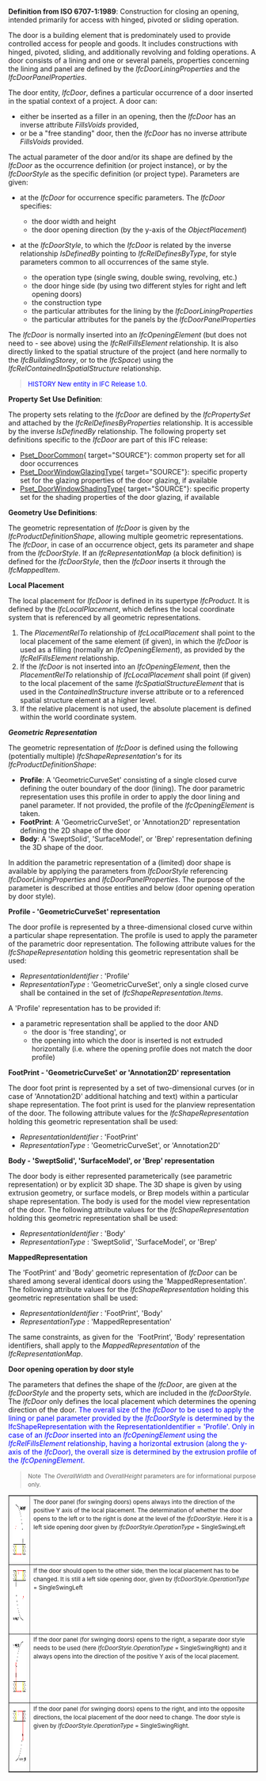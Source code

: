 **Definition from ISO 6707-1:1989**: Construction for closing an opening, intended primarily for access with hinged, pivoted or sliding operation.

The door is a building element that is predominately used to provide controlled access for people and goods. It includes constructions with hinged, pivoted, sliding, and additionally revolving and folding operations. A door consists of a lining and one or several panels, properties concerning the lining and panel are defined by the _IfcDoorLiningProperties_ and the _IfcDoorPanelProperties_.

The door entity, _IfcDoor_, defines a particular occurrence of a door inserted in the spatial context of a project. A door can:

* either be inserted as a filler in an opening, then the _IfcDoor_ has an inverse attribute _FillsVoids_ provided,
* or be a "free standing" door, then the _IfcDoor_ has no&nbsp;inverse attribute _FillsVoids_ provided.

The actual parameter of the door and/or its shape are defined by the _IfcDoor_ as the occurrence definition (or project instance), or by&nbsp;the _IfcDoorStyle_ as the specific definition (or project type). Parameters are given:

* at the _IfcDoor_ for occurrence specific parameters. The _IfcDoor_ specifies:
    * the door width and height
    * the door opening direction (by the y-axis of the _ObjectPlacement_)

* at the _IfcDoorStyle_, to which the _IfcDoor_ is related by the inverse relationship _IsDefinedBy_ pointing to _IfcRelDefinesByType_, for style parameters common to all occurrences of the same style.
    * the operation type (single swing, double swing, revolving, etc.)
    * the door hinge side (by using two different styles for right and left opening doors)
    * the construction type
    * the particular attributes for the lining by the _IfcDoorLiningProperties_
    * the particular attributes for the panels by the&nbsp;_IfcDoorPanelProperties_


The _IfcDoor_ is normally inserted into an _IfcOpeningElement_ (but does not need to - see above) using the _IfcRelFillsElement_ relationship. It is also directly linked to the spatial structure of the project (and here normally to the _IfcBuildingStorey_, or to the _IfcSpace_) using the _IfcRelContainedInSpatialStructure_ relationship.

> <font color="#0000ff" size="-1">HISTORY
New entity in IFC
Release 1.0.</font>

****Property Set Use Definition****:

The property sets relating to the _IfcDoor_ are defined by the _IfcPropertySet_ and attached by the _IfcRelDefinesByProperties_ relationship. It is accessible by the inverse _IsDefinedBy_ relationship. The following property set definitions specific to the _IfcDoor_ are part of this IFC release:

* [Pset_DoorCommon](../../psd/IfcSharedBldgElements/Pset_DoorCommon.xml){ target="SOURCE"}: common property set for all door occurrences
* [Pset_DoorWindowGlazingType](../../psd/IfcSharedBldgElements/Pset_DoorWindowGlazingType.xml){ target="SOURCE"}: specific property set for the glazing properties of the door glazing, if available
* [Pset_DoorWindowShadingType](../../psd/IfcSharedBldgElements/Pset_DoorWindowShadingType.xml){ target="SOURCE"}: specific property set for the shading properties of the door glazing, if available

****Geometry Use Definitions****:

The geometric representation of _IfcDoor_ is given by the _IfcProductDefinitionShape_, allowing multiple geometric representations. The _IfcDoor_, in case of an occurrence object, gets its parameter and shape from the _IfcDoorStyle_. If an _IfcRepresentationMap_ (a block definition) is defined for the _IfcDoorStyle_, then the _IfcDoor_ inserts it through the _IfcMappedItem_.

**Local Placement**

The local placement for _IfcDoor_ is defined in its supertype _IfcProduct_. It is defined by the _IfcLocalPlacement_, which defines the local coordinate system that is referenced by all geometric representations.

1. The _PlacementRelTo_ relationship of _IfcLocalPlacement_ shall point to the local placement of the same element (if given), in which the _IfcDoor_ is used as a filling (normally an _IfcOpeningElement_), as provided by the _IfcRelFillsElement_ relationship.
2. If the _IfcDoor_ is not inserted into an _IfcOpeningElement_, then the _PlacementRelTo_ relationship of _IfcLocalPlacement_ shall point (if given) to the local placement of the same _IfcSpatialStructureElement_ that is used in the _ContainedInStructure_ inverse attribute or to a referenced spatial structure element at a higher level.
3. If the relative placement is not used, the absolute placement is defined within the world coordinate system.

**_Geometric Representation_**

The&nbsp;geometric representation of _IfcDoor_ is defined using the following (potentially&nbsp;multiple) _IfcShapeRepresentation_'s for its _IfcProductDefinitionShape_:

* **Profile**: A&nbsp;'GeometricCurveSet' consisting of a single closed curve defining the outer boundary of the door (lining). The door parametric representation uses this profile in order to apply the door lining and panel parameter. If not provided, the profile of the _IfcOpeningElement_ is taken.
* **FootPrint**: A 'GeometricCurveSet', or 'Annotation2D' representation defining the 2D shape of the door
* **Body**: A 'SweptSolid', 'SurfaceModel', or 'Brep' representation defining the 3D shape of the door.

In addition the parametric representation of a (limited) door shape is available by applying the parameters from _IfcDoorStyle_ referencing _IfcDoorLiningProperties_ and _IfcDoorPanelProperties_. The purpose of the parameter is described at those entities and below (door opening operation by door style).

**Profile -&nbsp;'GeometricCurveSet' representation**

The door profile is represented by a three-dimensional closed curve within a particular shape representation. The profile is used to apply the parameter of the parametric door representation.&nbsp;The following attribute values for the _IfcShapeRepresentation_ holding this geometric representation shall be used:

* _RepresentationIdentifier_ : 'Profile'
* _RepresentationType_ : 'GeometricCurveSet', only a single closed curve shall be contained in the set of _IfcShapeRepresentation.Items_.

A 'Profile' representation has to be provided if:

* a parametric representation shall be applied to the door AND
    * the&nbsp;door is 'free standing', or
    * the opening into which the&nbsp;door is inserted is not extruded horizontally (i.e. where the opening profile does not match the&nbsp;door profile)


**FootPrint -&nbsp;'GeometricCurveSet'
or 'Annotation2D' representation**

The door foot print is represented by a set of two-dimensional&nbsp;curves (or in case of 'Annotation2D' additional hatching and text) within a particular shape representation. The foot print is used for the planview representation of the door.&nbsp;The following attribute values for the _IfcShapeRepresentation_ holding this geometric representation shall be used:

* _RepresentationIdentifier_ : 'FootPrint'
* _RepresentationType_ : 'GeometricCurveSet', or 'Annotation2D'

**Body - 'SweptSolid', 'SurfaceModel', or
'Brep' representation**

The door body is either represented parameterically (see parametric representation) or by explicit 3D shape. The 3D shape is given by using extrusion geometry, or surface models, or Brep models within a particular shape representation. The body is used for the model view representation of the door.&nbsp;The following attribute values for the _IfcShapeRepresentation_ holding this geometric representation shall be used:

* _RepresentationIdentifier_ : 'Body'
* _RepresentationType_ : 'SweptSolid', 'SurfaceModel', or 'Brep'

**MappedRepresentation**

The 'FootPrint' and 'Body' geometric representation of _IfcDoor_ can be shared among several identical doors using the 'MappedRepresentation'. The following attribute values for the _IfcShapeRepresentation_ holding this geometric representation shall be used:

* _RepresentationIdentifier_ : 'FootPrint', 'Body'
* _RepresentationType_ : 'MappedRepresentation'

The same constraints, as given for the&nbsp; 'FootPrint', 'Body' representation identifiers, shall apply to the _MappedRepresentation_ of the _IfcRepresentationMap_.

****Door opening operation by door style****

The parameters that defines the shape of the _IfcDoor_, are given at the _IfcDoorStyle_ and the property sets, which are included in the _IfcDoorStyle_. The _IfcDoor_ only defines the local placement which determines the opening direction of the door. <font color="#0000ff">The overall size of
the <i>IfcDoor</i> to be used to apply the lining or panel
parameter provided by the <i>IfcDoorStyle</i> is
determined by the IfcShapeRepresentation with the
RepresentationIdentifier = 'Profile'. Only in case of an <i>IfcDoor</i>
inserted into an <i>IfcOpeningElement</i> using the <i>IfcRelFillsElement</i>
relationship, having a horizontal extrusion (along the y-axis of the <i>IfcDoor</i>),
the overall size is determined by the extrusion profile of the <i>IfcOpeningElement</i>.</font>

> <small>Note
&nbsp;The&nbsp;<i>OverallWidth</i> and <i>OverallHeight</i>
parameters are for informational purpose only.</small>
>

<small></small><table border="1" cellpadding="2" cellspacing="2">
<tbody> <tr valign="top"> <td align="left" valign="top"><small><img alt="fig 1" src="figures/IfcDoor-Fig01.gif" height="130" width="150"><br>
</small></td> <td align="left" valign="top"><small>The
door panel (for swinging
doors) opens always into the direction of the positive Y axis of the
local placement. The determination of whether the door opens to the
left or to the right is done at the level of the <i>IfcDoorStyle</i>.
Here it is a left side opening door given by&nbsp;<i>IfcDoorStyle.OperationType</i>
= SingleSwingLeft</small></td> </tr> <tr> <td><small><img alt="fig 2" src="figures/IfcDoor-Fig02.gif" height="130" width="150"><br> </small></td> <td valign="top"><small>If the door should open to
the other side, then the local placement has to be changed. It is still
a left side opening door, given by <i>IfcDoorStyle.OperationType</i>
= SingleSwingLeft</small></td> </tr> <tr> <td><img alt="fig 3" src="figures/IfcDoor-Fig03.gif" height="130" width="150"></td> <td valign="top"><small>If the door panel (for swinging
doors) opens to the right, a separate door style needs to be used (here
<i>IfcDoorStyle.OperationType</i>
= SingleSwingRight) and it always
opens into the direction of the positive Y axis of the
local placement.&nbsp;</small></td> </tr> <tr valign="top"> <td align="left" valign="top"><small><img alt="fig 4" src="figures/IfcDoor-Fig04.gif" height="130" width="150"><br> </small></td> <td align="left" valign="top"><small>If the
door panel (for swinging doors) opens to the right, and into the
opposite directions, the local placement of the door need
to change. The door style is given by <i>IfcDoorStyle.OperationType</i>
= SingleSwingRight.</small></td> </tr> </tbody>
</table>
